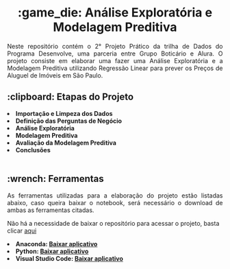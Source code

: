 <h1 align="center"> :game_die: Análise Exploratória e Modelagem Preditiva </h1>

<p align="justify">
  Neste repositório contém o 2° Projeto Prático da trilha de Dados do Programa Desenvolve, uma parceria entre Grupo Boticário e Alura. O projeto consiste em elaborar uma fazer uma Análise Exploratória e a Modelagem Preditiva utilizando Regressão Linear para prever os Preços de Aluguel de Imóveis em São Paulo.
<br>

<h2 align="left"> :clipboard: Etapas do Projeto </h2>

<li> <b> Importação e Limpeza dos Dados </b> </li>
<li> <b> Definição das Perguntas de Negócio </b> </li>
<li> <b> Análise Exploratória</b> </li>
<li> <b> Modelagem Preditiva</b> </li>
<li> <b> Avaliação da Modelagem Preditiva</b> </li>
<li> <b> Conclusões</b> </li>

<br>

<h2 align="left"> :wrench: Ferramentas </h2>

<p align="justify"> 
As ferramentas utilizadas para a elaboração do projeto estão listadas abaixo, caso queira baixar o notebook, será necessário o download de ambas as ferramentas citadas.

  
  Não há a necessidade de baixar o repositório para acessar o projeto, basta clicar <a href=https://code.visualstudio.com/> aqui </a>
  
  
  <li> <b> Anaconda: <a href= https://www.anaconda.com/download> Baixar aplicativo </a> </b></li>
  <li> <b> Python:  <a href=https://www.python.org/> Baixar aplicativo </a> </b> </li>
  <li> <b> Visual Studio Code:  <a href=https://code.visualstudio.com/> Baixar aplicativo </a> </b> </li>
</p>
